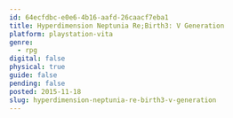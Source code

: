 ```yaml
---
id: 64ecfdbc-e0e6-4b16-aafd-26caacf7eba1
title: Hyperdimension Neptunia Re;Birth3: V Generation
platform: playstation-vita
genre:
  - rpg
digital: false
physical: true
guide: false
pending: false
posted: 2015-11-18
slug: hyperdimension-neptunia-re-birth3-v-generation
---
```

